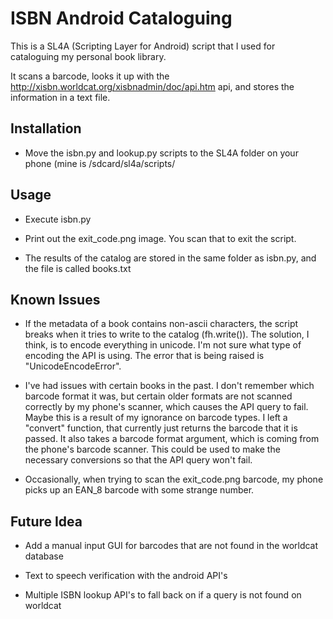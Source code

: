 # ISBN Android Cataloguing

This is a SL4A (Scripting Layer for Android) script that I used for cataloguing
my personal book library.

It scans a barcode, looks it up with the http://xisbn.worldcat.org/xisbnadmin/doc/api.htm api, and stores the information in a text file.

## Installation

+ Move the isbn.py and lookup.py scripts to the SL4A folder on your phone (mine
  is /sdcard/sl4a/scripts/

## Usage

+ Execute isbn.py

+ Print out the exit_code.png image. You scan that to exit the script.

+ The results of the catalog are stored in the same folder as isbn.py, and the
  file is called books.txt

## Known Issues

+ If the metadata of a book contains non-ascii characters, the script breaks
  when it tries to write to the catalog (fh.write()). The solution, I think, is
  to encode everything in unicode. I'm not sure what type of encoding the API
  is using. The error that is being raised is "UnicodeEncodeError".

+ I've had issues with certain books in the past. I don't remember which
  barcode format it was, but certain older formats are not scanned correctly by
  my phone's scanner, which causes the API query to fail. Maybe this is a
  result of my ignorance on barcode types. I left a "convert" function, that
  currently just returns the barcode that it is passed. It also takes a barcode
  format argument, which is coming from the phone's barcode scanner. This could
  be used to make the necessary conversions so that the API query won't fail.

+ Occasionally, when trying to scan the exit_code.png barcode, my phone picks
  up an EAN_8 barcode with some strange number.

## Future Idea

+ Add a manual input GUI for barcodes that are not found in the worldcat
  database

+ Text to speech verification with the android API's

+ Multiple ISBN lookup API's to fall back on if a query is not found on
  worldcat
